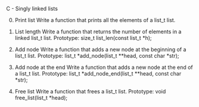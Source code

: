 C - Singly linked lists


0. Print list
Write a function that prints all the elements of a list_t list.

1. List length
Write a function that returns the number of elements in a linked list_t list.
Prototype: size_t list_len(const list_t *h);

2. Add node
Write a function that adds a new node at the beginning of a list_t list.
Prototype: list_t *add_node(list_t **head, const char *str);

3. Add node at the end
Write a function that adds a new node at the end of a list_t list.
Prototype: list_t *add_node_end(list_t **head, const char *str);

4. Free list
Write a function that frees a list_t list.
Prototype: void free_list(list_t *head);
